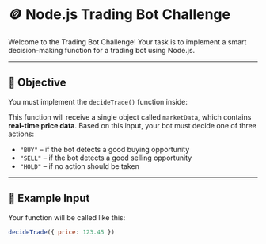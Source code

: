 # 🪙 Node.js Trading Bot Challenge

Welcome to the Trading Bot Challenge! Your task is to implement a smart decision-making function for a trading bot using Node.js.

---

## 🚀 Objective

You must implement the `decideTrade()` function inside:


This function will receive a single object called `marketData`, which contains **real-time price data**. Based on this input, your bot must decide one of three actions:

- `"BUY"` – if the bot detects a good buying opportunity
- `"SELL"` – if the bot detects a good selling opportunity
- `"HOLD"` – if no action should be taken

---

## 🧠 Example Input

Your function will be called like this:

```js
decideTrade({ price: 123.45 })
